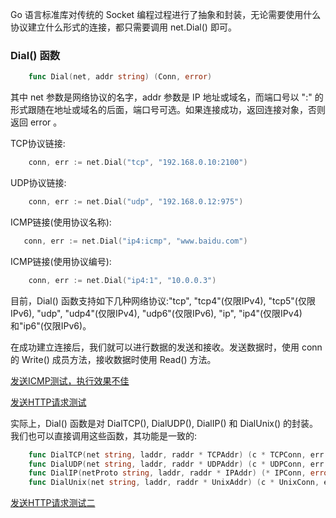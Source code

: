 
Go 语言标准库对传统的 Socket 编程过程进行了抽象和封装，无论需要使用什么协议建立什么形式的连接，都只需要调用 net.Dial() 即可。


### Dial() 函数

```go
    func Dial(net, addr string) (Conn, error)
```
其中 net 参数是网络协议的名字，addr 参数是 IP 地址或域名，而端口号以 ":" 的形式跟随在地址或域名的后面，端口号可选。如果连接成功，返回连接对象，否则返回 error 。

TCP协议链接:
```go
    conn, err := net.Dial("tcp", "192.168.0.10:2100")
```

UDP协议链接:
```go
    conn, err := net.Dial("udp", "192.168.0.12:975")
```

ICMP链接(使用协议名称):
```go
   conn, err := net.Dial("ip4:icmp", "www.baidu.com") 
```

ICMP链接(使用协议编号):
```go
    conn, err := net.Dial("ip4:1", "10.0.0.3")
```
目前，Dial() 函数支持如下几种网络协议:"tcp", "tcp4"(仅限IPv4), "tcp5"(仅限IPv6), "udp", "udp4"(仅限IPv4), "udp6"(仅限IPv6), "ip", "ip4"(仅限IPv4)和"ip6"(仅限IPv6)。

在成功建立连接后，我们就可以进行数据的发送和接收。发送数据时，使用 conn 的 Write() 成员方法，接收数据时使用 Read() 方法。

[发送ICMP测试，执行效果不佳](t/01_icmptest.go)

[发送HTTP请求测试](t/02_simplehttp.go)

实际上，Dial() 函数是对 DialTCP(), DialUDP(), DialIP() 和 DialUnix() 的封装。我们也可以直接调用这些函数，其功能是一致的:
```go
    func DialTCP(net string, laddr, raddr * TCPAddr) (c * TCPConn, err error)
    func DialUDP(net string, laddr, raddr * UDPAddr) (c * UDPConn, err error)
    func DialIP(netProto string, laddr, raddr * IPAddr) (* IPConn, error)
    func DialUnix(net string, laddr, raddr * UnixAddr) (c * UnixConn, err error)
```

[发送HTTP请求测试二](t/03_simplehttp2.go)
